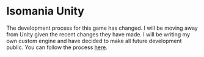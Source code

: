 # Isomania Unity
The development process for this game has changed. I will be moving away from Unity given the recent changes they have made. I will be writing my own custom engine and have decided to make all future development public. You can follow the process [here](https://github.com/IsoniaStudios).
